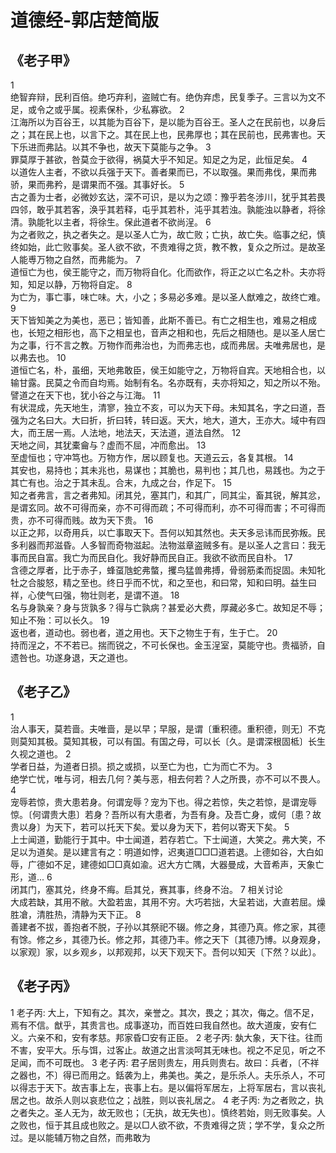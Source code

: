 # 道德经-郭店楚简版
## 《老子甲》
1 	
绝智弃辩，民利百倍。绝巧弃利，盗贼亡有。绝伪弃虑，民复季子。三言以为文不足，或令之或乎属。视素保朴，少私寡欲。
2 	
江海所以为百谷王，以其能为百谷下，是以能为百谷王。圣人之在民前也，以身后之；其在民上也，以言下之。其在民上也，民弗厚也；其在民前也，民弗害也。天下乐进而弗詀。以其不争也，故天下莫能与之争。
3 	
罪莫厚于甚欲，咎莫佥于欲得，祸莫大乎不知足。知足之为足，此恒足矣。
4 	
以道佐人主者，不欲以兵强于天下。善者果而已，不以取强。果而弗伐，果而弗骄，果而弗矜，是谓果而不强。其事好长。
5 	
古之善为士者，必微妙玄达，深不可识，是以为之颂：豫乎若冬涉川，犹乎其若畏四邻，敢乎其若客，涣乎其若释，屯乎其若朴，沌乎其若浊。孰能浊以静者，将徐清。孰能牝以主者，将徐生。保此道者不欲尚浧。
6 	
为之者败之，执之者失之。是以圣人亡为，故亡败；亡执，故亡失。临事之纪，慎终如始，此亡败事矣。圣人欲不欲，不贵难得之货，教不教，复众之所过。是故圣人能尃万物之自然，而弗能为。
7 	
道恒亡为也，侯王能守之，而万物将自化。化而欲作，将正之以亡名之朴。夫亦将知，知足以静，万物将自定。
8 	
为亡为，事亡事，味亡味。大，小之；多易必多难。是以圣人猷难之，故终亡难。
9 	
天下皆知美之为美也，恶已；皆知善，此斯不善已。有亡之相生也，难易之相成也，长短之相形也，高下之相呈也，音声之相和也，先后之相随也。是以圣人居亡为之事，行不言之教。万物作而弗治也，为而弗志也，成而弗居。夫唯弗居也，是以弗去也。
10 	
道恒亡名，朴，虽细，天地弗敢臣，侯王如能守之，万物将自宾。天地相合也，以输甘露。民莫之令而自均焉。始制有名。名亦既有，夫亦将知之，知之所以不殆。譬道之在天下也，犹小谷之与江海。
11 	
有状混成，先天地生，清寥，独立不亥，可以为天下母。未知其名，字之曰道，吾强为之名曰大。大曰折，折曰转，转曰返。天大，地大，道大，王亦大。域中有四大，而王居一焉。人法地，地法天，天法道，道法自然。
12 	
天地之间，其犹橐龠与？虚而不屈，冲而愈出。
13 	
至虚恒也；守冲笃也。万物方作，居以顾复也。天道云云，各复其根。
14 	
其安也，易持也；其未兆也，易谋也；其脆也，易判也；其几也，易践也。为之于其亡有也。治之于其未乱。合末，九成之台，作足下。
15 	
知之者弗言，言之者弗知。闭其兑，塞其门，和其广，同其尘，畜其锐，解其忿，是谓玄同。故不可得而亲，亦不可得而疏；不可得而利，亦不可得而害；不可得而贵，亦不可得而贱。故为天下贵。
16 	
以正之邦，以奇用兵，以亡事取天下。吾何以知其然也。夫天多忌讳而民弥叛。民多利器而邦滋昏。人多智而奇物滋起。法物滋章盗贼多有。是以圣人之言曰：我无事而民自富。我亡为而民自化。我好静而民自正。我欲不欲而民自朴。
17 	
含德之厚者，比于赤子，蜂虿虺蛇弗螫，攫鸟猛兽弗搏，骨弱筋柔而捉固。未知牝牡之合朘怒，精之至也。终日乎而不忧，和之至也，和曰常，知和曰明。益生曰祥，心使气曰强，物壮则老，是谓不道。
18 	
名与身孰亲？身与货孰多？得与亡孰病？甚爱必大费，厚藏必多亡。故知足不辱；知止不殆：可以长久。
19 	
返也者，道动也。弱也者，道之用也。天下之物生于有，生于亡。
20 	
持而浧之，不不若已。揣而锐之，不可长保也。金玉浧室，莫能守也。贵福骄，自遗咎也。功遂身退，天之道也。
## 《老子乙》
1 	
治人事天，莫若啬。夫唯啬，是以早；早服，是谓〔重积德。重积德，则无〕不克则莫知其极。莫知其极，可以有国。有国之母，可以长〔久。是谓深根固柢〕长生久视之道也。
2 	
学者日益，为道者日损。损之或损，以至亡为也，亡为而亡不为。
3 	
绝学亡忧，唯与诃，相去几何？美与恶，相去何若？人之所畏，亦不可以不畏人。
4 	
宠辱若惊，贵大患若身。何谓宠辱？宠为下也。得之若惊，失之若惊，是谓宠辱惊。〔何谓贵大患〕若身？吾所以有大患者，为吾有身。及吾亡身，或何〔患？故贵以身〕为天下，若可以托天下矣。爱以身为天下，若何以寄天下矣。
5 	
上士闻道，勤能行于其中。中士闻道，若存若亡。下士闻道，大笑之。弗大笑，不足以为道矣。是以建言有之：明道如悖，迟夷道□□□道若退。上德如谷，大白如辱，广德如不足，建德如□□真如渝。迟大方亡隅，大器曼成，大音希声，天象亡形，道...
6 	
闭其门，塞其兑，终身不痗。启其兑，赛其事，终身不治。
7 相关讨论	
大成若缺，其用不敝。大盈若盅，其用不穷。大巧若拙，大呈若诎，大直若屈。燥胜凔，清胜热，清静为天下正。
8 	
善建者不拔，善抱者不脱，子孙以其祭祀不辍。修之身，其德乃真。修之家，其德有馀。修之乡，其德乃长。修之邦，其德乃丰。修之天下〔其德乃博。以身观身，以家观〕家，以乡观乡，以邦观邦，以天下观天下。吾何以知天〔下然？以此〕。
## 《老子丙》
1 	老子丙:
大上，下知有之。其次，亲誉之。其次，畏之；其次，侮之。信不足，焉有不信。猷乎，其贵言也。成事遂功，而百姓曰我自然也。故大道废，安有仁义。六亲不和，安有孝慈。邦家昏□安有正臣。
2 	老子丙:
埶大象，天下往。往而不害，安平大。乐与饵，过客止。故道之出言淡呵其无味也。视之不足见，听之不足闻，而不可既也。
3 	老子丙:
君子居则贵左，用兵则贵右。故曰：兵者，〔不祥之器也，不〕得已而用之。銛袭为上，弗美也。美之，是乐杀人。夫乐杀人，不可以得志于天下。故吉事上左，丧事上右。是以偏将军居左，上将军居右，言以丧礼居之也。故杀人则以哀悲位之；战胜，则以丧礼居之。
4 	老子丙:
为之者败之，执之者失之。圣人无为，故无败也；〔无执，故无失也〕。慎终若始，则无败事矣。人之败也，恒于其且成也败之。是以□人欲不欲，不贵难得之货；学不学，复众之所过。是以能辅万物之自然，而弗敢为